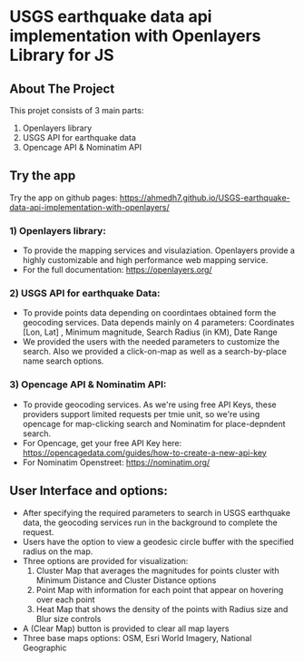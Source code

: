 # USGS earthquake data api implementation with Openlayers Library for JS

## About The Project
This projet consists of 3 main parts:
1) Openlayers library
2) USGS API for earthquake data
3) Opencage API & Nominatim API

## Try the app
Try the app on github pages: https://ahmedh7.github.io/USGS-earthquake-data-api-implementation-with-openlayers/

### 1) Openlayers library:
- To provide the mapping services and visulaziation. Openlayers provide a highly customizable and high performance web mapping service.
- For the full documentation: https://openlayers.org/


### 2) USGS API for earthquake Data:
- To provide points data depending on coordintaes obtained form the geocoding services. Data depends mainly on 4 parameters: Coordinates [Lon, Lat] , Minimum magnitude, Search Radius (in KM), Date Range
- We provided the users with the needed parameters to customize the search. Also we provided a click-on-map as well as a search-by-place name search options.

### 3) Opencage API & Nominatim API:
- To provide geocoding services. As we're using free API Keys, these providers support limited requests per tmie unit, so we're using opencage for map-clicking search and Nominatim for place-depndent search. 
- For Opencage, get your free API Key here: https://opencagedata.com/guides/how-to-create-a-new-api-key
- For Nominatim Openstreet: https://nominatim.org/

## User Interface and options: 
- After specifying the required parameters to search in USGS earthquake data, the geocoding services run in the background to complete the request.
- Users have the option to view a geodesic circle buffer with the specified radius on the map.
- Three options are provided for visualization:
    1) Cluster Map that averages the magnitudes for points cluster with Minimum Distance and Cluster Distance options
    2) Point Map with information for each point that appear on hovering over each point
    3) Heat Map that shows the density of the points with Radius size and Blur size controls
- A (Clear Map) button is provided to clear all map layers
- Three base maps options: OSM, Esri World Imagery, National Geographic

